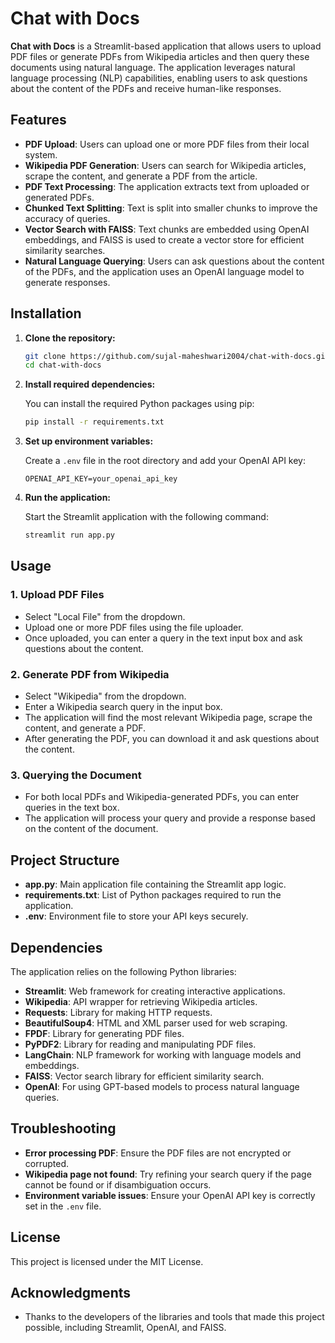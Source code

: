 # Chat with Docs

**Chat with Docs** is a Streamlit-based application that allows users to upload PDF files or generate PDFs from Wikipedia articles and then query these documents using natural language. The application leverages natural language processing (NLP) capabilities, enabling users to ask questions about the content of the PDFs and receive human-like responses.

## Features

- **PDF Upload**: Users can upload one or more PDF files from their local system.
- **Wikipedia PDF Generation**: Users can search for Wikipedia articles, scrape the content, and generate a PDF from the article.
- **PDF Text Processing**: The application extracts text from uploaded or generated PDFs.
- **Chunked Text Splitting**: Text is split into smaller chunks to improve the accuracy of queries.
- **Vector Search with FAISS**: Text chunks are embedded using OpenAI embeddings, and FAISS is used to create a vector store for efficient similarity searches.
- **Natural Language Querying**: Users can ask questions about the content of the PDFs, and the application uses an OpenAI language model to generate responses.

## Installation

1. **Clone the repository:**

   ```bash
   git clone https://github.com/sujal-maheshwari2004/chat-with-docs.git
   cd chat-with-docs
   ```

2. **Install required dependencies:**

   You can install the required Python packages using pip:

   ```bash
   pip install -r requirements.txt
   ```

3. **Set up environment variables:**

   Create a `.env` file in the root directory and add your OpenAI API key:

   ```env
   OPENAI_API_KEY=your_openai_api_key
   ```

4. **Run the application:**

   Start the Streamlit application with the following command:

   ```bash
   streamlit run app.py
   ```

## Usage

### 1. **Upload PDF Files**

   - Select "Local File" from the dropdown.
   - Upload one or more PDF files using the file uploader.
   - Once uploaded, you can enter a query in the text input box and ask questions about the content.

### 2. **Generate PDF from Wikipedia**

   - Select "Wikipedia" from the dropdown.
   - Enter a Wikipedia search query in the input box.
   - The application will find the most relevant Wikipedia page, scrape the content, and generate a PDF.
   - After generating the PDF, you can download it and ask questions about the content.

### 3. **Querying the Document**

   - For both local PDFs and Wikipedia-generated PDFs, you can enter queries in the text box.
   - The application will process your query and provide a response based on the content of the document.

## Project Structure

- **app.py**: Main application file containing the Streamlit app logic.
- **requirements.txt**: List of Python packages required to run the application.
- **.env**: Environment file to store your API keys securely.

## Dependencies

The application relies on the following Python libraries:

- **Streamlit**: Web framework for creating interactive applications.
- **Wikipedia**: API wrapper for retrieving Wikipedia articles.
- **Requests**: Library for making HTTP requests.
- **BeautifulSoup4**: HTML and XML parser used for web scraping.
- **FPDF**: Library for generating PDF files.
- **PyPDF2**: Library for reading and manipulating PDF files.
- **LangChain**: NLP framework for working with language models and embeddings.
- **FAISS**: Vector search library for efficient similarity search.
- **OpenAI**: For using GPT-based models to process natural language queries.

## Troubleshooting

- **Error processing PDF**: Ensure the PDF files are not encrypted or corrupted.
- **Wikipedia page not found**: Try refining your search query if the page cannot be found or if disambiguation occurs.
- **Environment variable issues**: Ensure your OpenAI API key is correctly set in the `.env` file.

## License

This project is licensed under the MIT License.

## Acknowledgments

- Thanks to the developers of the libraries and tools that made this project possible, including Streamlit, OpenAI, and FAISS.
